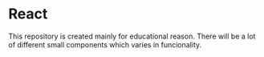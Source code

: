 # React

This repository is created mainly for educational reason.
There will be a lot of different small components which varies in funcionality.

